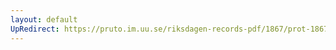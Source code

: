 ```yaml
---
layout: default
UpRedirect: https://pruto.im.uu.se/riksdagen-records-pdf/1867/prot-1867--ak--228/prot-1867--ak--228_032.pdf
---
```

